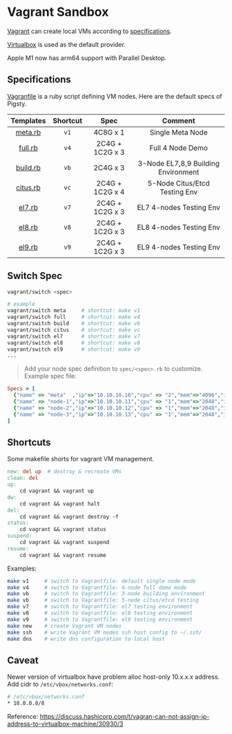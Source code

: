 # Vagrant Sandbox

[Vagrant](https://www.vagrantup.com/) can create local VMs according to [specifications](#Specifications).

[Virtualbox](https://www.virtualbox.org/) is used as the default provider.

Apple M1 now has arm64 support with Parallel Desktop.



## Specifications

[Vagranfile](https://github.com/Vonng/pigsty/blob/master/vagrant/Vagrantfile) is a ruby script defining VM nodes. Here are the default specs of Pigsty. 


|         Templates         | Shortcut |      Spec       |               Comment               |
|:-------------------------:|:--------:|:---------------:|:-----------------------------------:|
|  [meta.rb](spec/meta.rb)  |   `v1`   |    4C8G x 1     |          Single Meta Node           |
|  [full.rb](spec/full.rb)  |   `v4`   | 2C4G + 1C2G x 3 |          Full 4 Node Demo           |
| [build.rb](spec/build.rb) |   `vb`   |    2C4G x 3     | 3-Node EL7,8,9 Building Environment |
| [citus.rb](spec/citus.rb) |   `vc`   | 2C4G + 1C2G x 4 |    5-Node Citus/Etcd Testing Env    |
|   [el7.rb](spec/el7.rb)   |   `v7`   | 2C4G + 1C2G x 3 |       EL7 4-nodes Testing Env       |
|   [el8.rb](spec/el8.rb)   |   `v8`   | 2C4G + 1C2G x 3 |       EL8 4-nodes Testing Env       |
|   [el9.rb](spec/el9.rb)   |   `v9`   | 2C4G + 1C2G x 3 |       EL9 4-nodes Testing Env       |



## Switch Spec

```bash
vagrant/switch <spec>

# example
vagrant/switch meta     # shortcut: make v1
vagrant/switch full     # shortcut: make v4
vagrant/switch build    # shortcut: make vb
vagrant/switch citus    # shortcut: make vc
vagrant/switch el7      # shortcut: make v7
vagrant/switch el8      # shortcut: make v8
vagrant/switch el9      # shortcut: make v9
...
```

> Add your node spec definition to `spec/<spec>.rb` to customize. Example spec file:

```ruby
Specs = [
  {"name" => "meta"  ,"ip"=>"10.10.10.10","cpu" => "2","mem"=>"4096","image"=>"generic/rhel9"  },
  {"name" => "node-1","ip"=>"10.10.10.11","cpu" => "1","mem"=>"2048","image"=>"generic/centos7" },
  {"name" => "node-2","ip"=>"10.10.10.12","cpu" => "1","mem"=>"2048","image"=>"generic/oracle9"},
  {"name" => "node-3","ip"=>"10.10.10.13","cpu" => "1","mem"=>"2048","image"=>"generic/centos7"  },
]
```



## Shortcuts

Some makefile shorts for vagrant VM management.

```makefile
new: del up  # destroy & recreate VMs
clean: del
up:
	cd vagrant && vagrant up
dw:
	cd vagrant && vagrant halt
del:
	cd vagrant && vagrant destroy -f
status:
	cd vagrant && vagrant status
suspend:
	cd vagrant && vagrant suspend
resume:
	cd vagrant && vagrant resume
```

Examples:

```bash
make v1     # switch to Vagrantfile: default single node mode    
make v4     # switch to Vagrantfile: 4-node full demo mode
make vb     # switch to Vagrantfile: 3-node building environment
make vb     # switch to Vagrantfile: 5-node citus/etcd testing
make v7     # switch to Vagrantfile: el7 testing environment
make v8     # switch to Vagrantfile: el8 testing environment
make v9     # switch to Vagrantfile: el9 testing environment
make new    # create Vagrant VM nodes
make ssh    # write Vagrant VM nodes ssh host config to ~/.ssh/
make dns    # write dns configuration to local host
```




## Caveat

Newer version of virtualbox have problem alloc host-only 10.x.x.x address. Add cidr to `/etc/vbox/networks.conf`:

```bash
# /etc/vbox/networks.conf
* 10.0.0.0/8
```

Reference: https://discuss.hashicorp.com/t/vagran-can-not-assign-ip-address-to-virtualbox-machine/30930/3